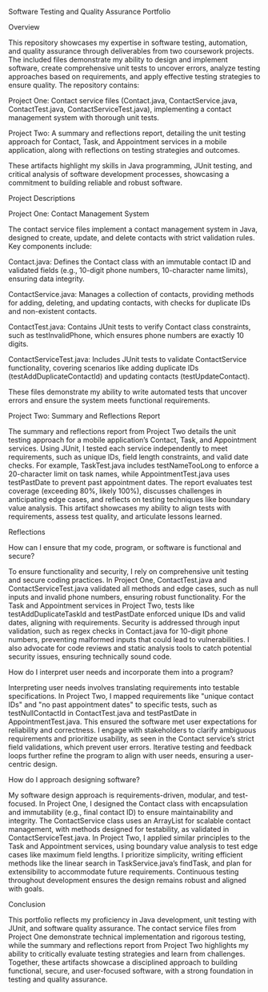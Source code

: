Software Testing and Quality Assurance Portfolio

Overview

This repository showcases my expertise in software testing, automation, and quality assurance through deliverables from two coursework projects. The included files demonstrate my ability to design and implement software, create comprehensive unit tests to uncover errors, analyze testing approaches based on requirements, and apply effective testing strategies to ensure quality. The repository contains:





Project One: Contact service files (Contact.java, ContactService.java, ContactTest.java, ContactServiceTest.java), implementing a contact management system with thorough unit tests.



Project Two: A summary and reflections report, detailing the unit testing approach for Contact, Task, and Appointment services in a mobile application, along with reflections on testing strategies and outcomes.

These artifacts highlight my skills in Java programming, JUnit testing, and critical analysis of software development processes, showcasing a commitment to building reliable and robust software.

Project Descriptions

Project One: Contact Management System

The contact service files implement a contact management system in Java, designed to create, update, and delete contacts with strict validation rules. Key components include:





Contact.java: Defines the Contact class with an immutable contact ID and validated fields (e.g., 10-digit phone numbers, 10-character name limits), ensuring data integrity.



ContactService.java: Manages a collection of contacts, providing methods for adding, deleting, and updating contacts, with checks for duplicate IDs and non-existent contacts.



ContactTest.java: Contains JUnit tests to verify Contact class constraints, such as testInvalidPhone, which ensures phone numbers are exactly 10 digits.



ContactServiceTest.java: Includes JUnit tests to validate ContactService functionality, covering scenarios like adding duplicate IDs (testAddDuplicateContactId) and updating contacts (testUpdateContact).

These files demonstrate my ability to write automated tests that uncover errors and ensure the system meets functional requirements.

Project Two: Summary and Reflections Report

The summary and reflections report from Project Two details the unit testing approach for a mobile application’s Contact, Task, and Appointment services. Using JUnit, I tested each service independently to meet requirements, such as unique IDs, field length constraints, and valid date checks. For example, TaskTest.java includes testNameTooLong to enforce a 20-character limit on task names, while AppointmentTest.java uses testPastDate to prevent past appointment dates. The report evaluates test coverage (exceeding 80%, likely 100%), discusses challenges in anticipating edge cases, and reflects on testing techniques like boundary value analysis. This artifact showcases my ability to align tests with requirements, assess test quality, and articulate lessons learned.

Reflections

How can I ensure that my code, program, or software is functional and secure?

To ensure functionality and security, I rely on comprehensive unit testing and secure coding practices. In Project One, ContactTest.java and ContactServiceTest.java validated all methods and edge cases, such as null inputs and invalid phone numbers, ensuring robust functionality. For the Task and Appointment services in Project Two, tests like testAddDuplicateTaskId and testPastDate enforced unique IDs and valid dates, aligning with requirements. Security is addressed through input validation, such as regex checks in Contact.java for 10-digit phone numbers, preventing malformed inputs that could lead to vulnerabilities. I also advocate for code reviews and static analysis tools to catch potential security issues, ensuring technically sound code.

How do I interpret user needs and incorporate them into a program?

Interpreting user needs involves translating requirements into testable specifications. In Project Two, I mapped requirements like "unique contact IDs" and "no past appointment dates" to specific tests, such as testNullContactId in ContactTest.java and testPastDate in AppointmentTest.java. This ensured the software met user expectations for reliability and correctness. I engage with stakeholders to clarify ambiguous requirements and prioritize usability, as seen in the Contact service’s strict field validations, which prevent user errors. Iterative testing and feedback loops further refine the program to align with user needs, ensuring a user-centric design.

How do I approach designing software?

My software design approach is requirements-driven, modular, and test-focused. In Project One, I designed the Contact class with encapsulation and immutability (e.g., final contact ID) to ensure maintainability and integrity. The ContactService class uses an ArrayList for scalable contact management, with methods designed for testability, as validated in ContactServiceTest.java. In Project Two, I applied similar principles to the Task and Appointment services, using boundary value analysis to test edge cases like maximum field lengths. I prioritize simplicity, writing efficient methods like the linear search in TaskService.java’s findTask, and plan for extensibility to accommodate future requirements. Continuous testing throughout development ensures the design remains robust and aligned with goals.

Conclusion

This portfolio reflects my proficiency in Java development, unit testing with JUnit, and software quality assurance. The contact service files from Project One demonstrate technical implementation and rigorous testing, while the summary and reflections report from Project Two highlights my ability to critically evaluate testing strategies and learn from challenges. Together, these artifacts showcase a disciplined approach to building functional, secure, and user-focused software, with a strong foundation in testing and quality assurance.
